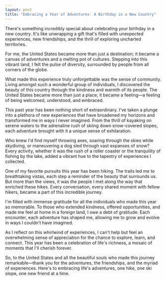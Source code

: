 ```yaml
---
layout: post
title: "Embracing a Year of Adventures- A Birthday in a New Country"
---
```



There's something incredibly special about celebrating your birthday in a new country. It's like unwrapping a gift that's filled with unexpected experiences, new friendships, and the thrill of exploring uncharted territories.

For me, the United States became more than just a destination; it became a canvas of adventures and a melting pot of cultures. Stepping into this vibrant land, I felt the pulse of diversity, surrounded by people from all corners of the globe.

What made this experience truly unforgettable was the sense of community. Living amongst such a wonderful group of individuals, I discovered the beauty of this country through the kindness and warmth of its people. The United States became more than just a place; it became a feeling—a feeling of being welcomed, understood, and embraced.

This past year has been nothing short of extraordinary. I've taken a plunge into a plethora of new experiences that have broadened my horizons and transformed me in ways I never imagined. From the thrill of kayaking on serene waters to the adrenaline rush of skiing down snow-covered slopes, each adventure brought with it a unique sense of exhilaration.

Who knew I'd find myself throwing axes, soaring through the skies while skydiving, or maneuvering a dog sled through vast expanses of snow? Every activity, whether it was the rush of a roller coaster or the tranquility of fishing by the lake, added a vibrant hue to the tapestry of experiences I collected.

One of my favorite pursuits this year has been hiking. The trails led me to breathtaking vistas, each step a reminder of the beauty that surrounds us. But more than the views, it was the people I met along the way that enriched these hikes. Every conversation, every shared moment with fellow hikers, became a part of this incredible journey.

I'm filled with immense gratitude for all the individuals who made this year so memorable. To those who extended kindness, offered opportunities, and made me feel at home in a foreign land, I owe a debt of gratitude. Each encounter, each adventure has shaped me, allowing me to grow and evolve in ways I couldn't have imagined.

As I reflect on this whirlwind of experiences, I can't help but feel an overwhelming sense of appreciation for the chance to explore, learn, and connect. This year has been a celebration of life's richness, a mosaic of moments that I'll cherish forever.

So, to the United States and all the beautiful souls who made this journey remarkable—thank you for the adventures, the friendships, and the myriad of experiences. Here's to embracing life's adventures, one hike, one ski slope, one new friend at a time.